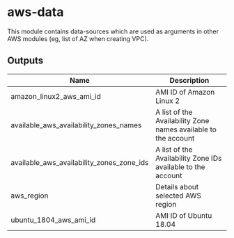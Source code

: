 # aws-data

This module contains data-sources which are used as arguments in other AWS modules (eg, list of AZ when creating VPC).

<!-- BEGINNING OF PRE-COMMIT-TERRAFORM DOCS HOOK -->
## Outputs

| Name | Description |
|------|-------------|
| amazon\_linux2\_aws\_ami\_id | AMI ID of Amazon Linux 2 |
| available\_aws\_availability\_zones\_names | A list of the Availability Zone names available to the account |
| available\_aws\_availability\_zones\_zone\_ids | A list of the Availability Zone IDs available to the account |
| aws\_region | Details about selected AWS region |
| ubuntu\_1804\_aws\_ami\_id | AMI ID of Ubuntu 18.04 |

<!-- END OF PRE-COMMIT-TERRAFORM DOCS HOOK -->
